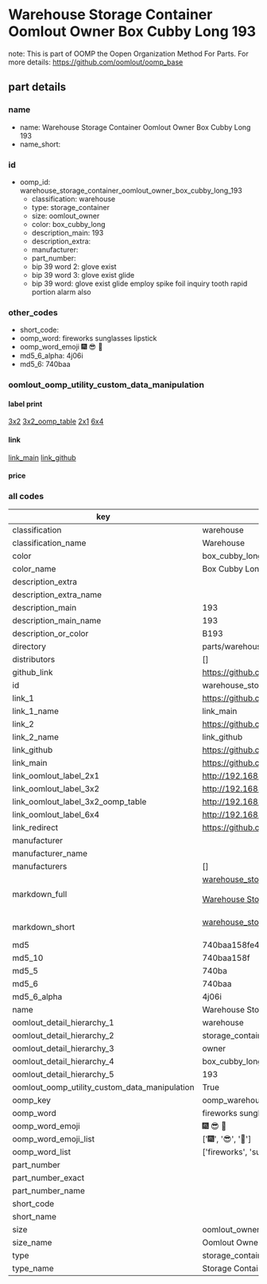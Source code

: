 # Warehouse Storage Container Oomlout Owner Box Cubby Long 193  

note: This is part of OOMP the Oopen Organization Method For Parts. For more details: https://github.com/oomlout/oomp_base

##  part details
  







### name
* name: Warehouse Storage Container Oomlout Owner Box Cubby Long 193
* name_short: 
### id
* oomp_id: warehouse_storage_container_oomlout_owner_box_cubby_long_193
  * classification: warehouse
  * type: storage_container
  * size: oomlout_owner
  * color: box_cubby_long
  * description_main: 193
  * description_extra: 
  * manufacturer: 
  * part_number: 
  * bip 39 word 2: glove exist
  * bip 39 word 3: glove exist glide
  * bip 39 word: glove exist glide employ spike foil inquiry tooth rapid portion alarm also

### other_codes
* short_code: 
* oomp_word: fireworks sunglasses lipstick
* oomp_word_emoji :fireworks: :sunglasses: :lipstick:
* md5_6_alpha: 4j06i
* md5_6: 740baa






### oomlout_oomp_utility_custom_data_manipulation
#### label print
[3x2](http://192.168.1.245:1112/?label=oomp%204j06i)
[3x2_oomp_table](http://192.168.1.108:1112/?label=oomp%204j06i)
[2x1](http://192.168.1.242:1112/?label=oomp%204j06i)
[6x4](http://192.168.1.55:1112/?label=oomp%204j06i)    

#### link

[link_main](https://github.com/oomlout/oomlout_oomp_version_1_messy/tree/main/parts/warehouse_storage_container_oomlout_owner_box_cubby_long_193) [link_github](https://github.com/oomlout/oomlout_oomp_version_1_messy/tree/main/parts/warehouse_storage_container_oomlout_owner_box_cubby_long_193)                             

#### price







### all codes 
| key | value |  
| --- | --- |  
| classification | warehouse |  
| classification_name | Warehouse |  
| color | box_cubby_long |  
| color_name | Box Cubby Long |  
| description_extra |  |  
| description_extra_name |  |  
| description_main | 193 |  
| description_main_name | 193 |  
| description_or_color | B193 |  
| directory | parts/warehouse_storage_container_oomlout_owner_box_cubby_long_193 |  
| distributors | [] |  
| github_link | https://github.com/oomlout/oomlout_oomp_part_src/tree/main/parts/warehouse_storage_container_oomlout_owner_box_cubby_long_193 |  
| id | warehouse_storage_container_oomlout_owner_box_cubby_long_193 |  
| link_1 | https://github.com/oomlout/oomlout_oomp_version_1_messy/tree/main/parts/warehouse_storage_container_oomlout_owner_box_cubby_long_193 |  
| link_1_name | link_main |  
| link_2 | https://github.com/oomlout/oomlout_oomp_version_1_messy/tree/main/parts/warehouse_storage_container_oomlout_owner_box_cubby_long_193 |  
| link_2_name | link_github |  
| link_github | https://github.com/oomlout/oomlout_oomp_version_1_messy/tree/main/parts/warehouse_storage_container_oomlout_owner_box_cubby_long_193 |  
| link_main | https://github.com/oomlout/oomlout_oomp_version_1_messy/tree/main/parts/warehouse_storage_container_oomlout_owner_box_cubby_long_193 |  
| link_oomlout_label_2x1 | http://192.168.1.242:1112/?label=oomp%204j06i |  
| link_oomlout_label_3x2 | http://192.168.1.245:1112/?label=oomp%204j06i |  
| link_oomlout_label_3x2_oomp_table | http://192.168.1.108:1112/?label=oomp%204j06i |  
| link_oomlout_label_6x4 | http://192.168.1.55:1112/?label=oomp%204j06i |  
| link_redirect | https://github.com/oomlout/oomlout_oomp_version_1_messy/tree/main/parts/warehouse_storage_container_oomlout_owner_box_cubby_long_193 |  
| manufacturer |  |  
| manufacturer_name |  |  
| manufacturers | [] |  
| markdown_full | [warehouse_storage_container_oomlout_owner_box_cubby_long_193](none)<br>[](none)<br>[Warehouse Storage Container Oomlout Owner Box Cubby Long 193](none)<br><br> |  
| markdown_short | [warehouse_storage_container_oomlout_owner_box_cubby_long_193](none)<br><br> |  
| md5 | 740baa158fe4ce9969e8e48ec613f31d |  
| md5_10 | 740baa158f |  
| md5_5 | 740ba |  
| md5_6 | 740baa |  
| md5_6_alpha | 4j06i |  
| name | Warehouse Storage Container Oomlout Owner Box Cubby Long 193 |  
| oomlout_detail_hierarchy_1 | warehouse |  
| oomlout_detail_hierarchy_2 | storage_container |  
| oomlout_detail_hierarchy_3 | owner |  
| oomlout_detail_hierarchy_4 | box_cubby_long |  
| oomlout_detail_hierarchy_5 | 193 |  
| oomlout_oomp_utility_custom_data_manipulation | True |  
| oomp_key | oomp_warehouse_storage_container_oomlout_owner_box_cubby_long_193 |  
| oomp_word | fireworks sunglasses lipstick |  
| oomp_word_emoji | :fireworks: :sunglasses: :lipstick: |  
| oomp_word_emoji_list | [':fireworks:', ':sunglasses:', ':lipstick:'] |  
| oomp_word_list | ['fireworks', 'sunglasses', 'lipstick'] |  
| part_number |  |  
| part_number_exact |  |  
| part_number_name |  |  
| short_code |  |  
| short_name |  |  
| size | oomlout_owner |  
| size_name | Oomlout Owner |  
| type | storage_container |  
| type_name | Storage Container |  
